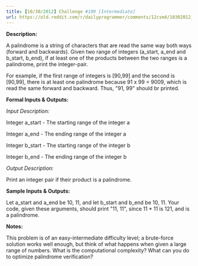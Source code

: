 ```yaml
---
title: [10/30/2012] Challenge #109 [Intermediate] 
url: https://old.reddit.com/r/dailyprogrammer/comments/12csm4/10302012_challenge_109_intermediate/
---
```


**Description:**

A palindrome is a string of characters that are read the same way both ways (forward and backwards). Given two range of integers (a_start, a_end and b_start, b_end), if at least one of the products between the two ranges is a palindrome, print the integer-pair.

For example, if the first range of integers is [90,99] and the second is [90,99], there is at least one palindrome because 91 x 99 = 9009, which is read the same forward and backward. Thus, "91, 99" should br printed.

**Formal Inputs & Outputs:**

*Input Description:*

Integer a_start - The starting range of the integer a

Integer a_end - The ending range of the integer a

Integer b_start - The starting range of the integer b

Integer b_end - The ending range of the integer b

*Output Description:*

Print an integer pair if their product is a palindrome.

**Sample Inputs & Outputs:**

Let a_start and a_end be 10, 11, and let b_start and b_end be 10, 11. Your code, given these arguments, should print "11, 11", since 11 * 11 is 121, and is a palindrome.

**Notes:**

This problem is of an easy-intermediate difficulty level; a brute-force solution works well enough, but think of what happens when given a large range of numbers. What is the computational complexity? What can you do to optimize palindrome verification?
